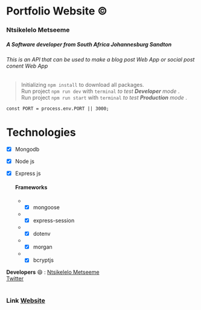 # Portfolio Website :copyright:
### Ntsikelelo Metseeme 
##### A Software developer from South Africa Johannesburg Sandton 
###### This is an API that can be used to make a blog post Web App or social post conent Web App

> Initializing `npm install` to download all packages. <br>
> Run project `npm run dev` with `terminal` *to test **Developer** mode* .<br>
> Run project `npm run start` with `terminal` *to test **Production** mode* .
> 
```const PORT = process.env.PORT || 3000;```

# Technologies 
- [x] Mongodb <br> 
- [x] Node js  <br>
- [x] Express js <br>

    #### Frameworks
   * - [x] mongoose
   * - [x] express-session
   * - [x] dotenv
   * - [x] morgan
   * - [x] bcryptjs
>
> 
__Developers__ :smile: : [Ntsikelelo Metseeme](https://github.com/Ntsikelel/)  <br>
[Twitter](https://twitter.com/ntsikimetseeme/)<br><br>
### Link  [Website](https://ntsikimetseeme.netlify.app/)


